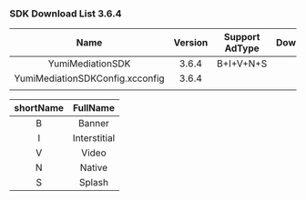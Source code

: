 ### SDK Download List 3.6.4

|              Name               | Version | Support AdType |               DownloadLink               | Note |
| :-----------------------------: | :-----: | :------------: | :--------------------------------------: | :--: |
|        YumiMediationSDK         |  3.6.4  |   B+I+V+N+S    | [link](http://adsdk.yumimobi.com/iOS/Archived/3.6.4.0/YumiMediationSDK-iOS.tar.bz2) |      |
| YumiMediationSDKConfig.xcconfig |  3.6.4  |                | [link](https://adsdk.yumimobi.com/iOS/Archived/YumiMediationSDKConfig.xcconfig) |      |
|                                 |         |                |                                          |      |

| shortName |   FullName   |
| :-------: | :----------: |
|     B     |    Banner    |
|     I     | Interstitial |
|     V     |    Video     |
|     N     |    Native    |
|     S     |    Splash    |
